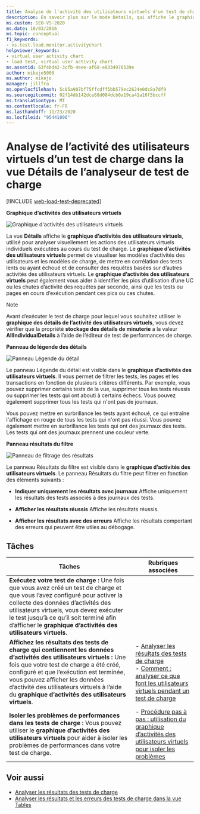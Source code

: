 ```yaml
---
title: Analyse de l'activité des utilisateurs virtuels d'un test de charge
description: En savoir plus sur le mode Détails, qui affiche le graphique d’activités des utilisateurs virtuels. Analyser les utilisateurs virtuels individuels qui ont été exécutés pendant le test de charge.
ms.custom: SEO-VS-2020
ms.date: 10/03/2016
ms.topic: conceptual
f1_keywords:
- vs.test.load.monitor.activitychart
helpviewer_keywords:
- virtual user activity chart
- load test, virtual user activity chart
ms.assetid: 63f4bd42-3cfb-4eee-af68-e8334976539e
author: mikejo5000
ms.author: mikejo
manager: jillfra
ms.openlocfilehash: 5c05a907bf75ffcdff5bb579ec2624e0dc8a7df9
ms.sourcegitcommit: 02f14db142dce68d084dcb0a19ca41a16f5bccff
ms.translationtype: MT
ms.contentlocale: fr-FR
ms.lasthandoff: 11/23/2020
ms.locfileid: "95441896"
---
```

# <a name="analyzing-load-test-virtual-user-activity-in-the-details-view-of-the-load-test-analyzer"></a>Analyse de l’activité des utilisateurs virtuels d’un test de charge dans la vue Détails de l’analyseur de test de charge

[!INCLUDE [web-load-test-deprecated](includes/web-load-test-deprecated.md)]

**Graphique d’activités des utilisateurs virtuels**

![Graphique d'activités des utilisateurs virtuels](../test/media/virtual_actchart.png)

La vue **Détails** affiche le **graphique d’activités des utilisateurs virtuels**, utilisé pour analyser visuellement les actions des utilisateurs virtuels individuels exécutées au cours du test de charge. Le **graphique d’activités des utilisateurs virtuels** permet de visualiser les modèles d’activités des utilisateurs et les modèles de charge, de mettre en corrélation des tests lents ou ayant échoué et de consulter des requêtes basées sur d’autres activités des utilisateurs virtuels. Le **graphique d’activités des utilisateurs virtuels** peut également vous aider à identifier les pics d’utilisation d’une UC ou les chutes d’activité des requêtes par seconde, ainsi que les tests ou pages en cours d’exécution pendant ces pics ou ces chutes.

> [!NOTE]
> Avant d’exécuter le test de charge pour lequel vous souhaitez utiliser le **graphique des détails de l’activité des utilisateurs virtuels**, vous devez vérifier que la propriété **stockage des détails de minuterie** a la valeur **AllIndividualDetails** à l’aide de l’éditeur de test de performances de charge.

**Panneau de légende des détails**

![Panneau Légende du détail](../test/media/ltest_detailslegend.png)

Le panneau Légende du détail est visible dans le **graphique d’activités des utilisateurs virtuels**. Il vous permet de filtrer les tests, les pages et les transactions en fonction de plusieurs critères différents. Par exemple, vous pouvez supprimer certains tests de la vue, supprimer tous les tests réussis ou supprimer les tests qui ont abouti à certains échecs. Vous pouvez également supprimer tous les tests qui n'ont pas de journaux.

Vous pouvez mettre en surbrillance les tests ayant échoué, ce qui entraîne l'affichage en rouge de tous les tests qui n'ont pas réussi. Vous pouvez également mettre en surbrillance les tests qui ont des journaux des tests. Les tests qui ont des journaux prennent une couleur verte.

**Panneau résultats du filtre**

![Panneau de filtrage des résultats](../test/media/ltest_filterresults.png)

Le panneau Résultats du filtre est visible dans le **graphique d’activités des utilisateurs virtuels**. Le panneau Résultats du filtre peut filtrer en fonction des éléments suivants :

- **Indiquer uniquement les résultats avec journaux** Affiche uniquement les résultats des tests associés à des journaux des tests.

- **Afficher les résultats réussis** Affiche les résultats réussis.

- **Afficher les résultats avec des erreurs** Affiche les résultats comportant des erreurs qui peuvent être utiles au débogage.

## <a name="tasks"></a>Tâches

|Tâches|Rubriques associées|
|-|-|
|**Exécutez votre test de charge :** Une fois que vous avez créé un test de charge et que vous l’avez configuré pour activer la collecte des données d’activités des utilisateurs virtuels, vous devez exécuter le test jusqu’à ce qu’il soit terminé afin d’afficher le **graphique d’activités des utilisateurs virtuels**.||
|**Affichez les résultats des tests de charge qui contiennent les données d’activités des utilisateurs virtuels :** Une fois que votre test de charge a été créé, configuré et que l’exécution est terminée, vous pouvez afficher les données d’activité des utilisateurs virtuels à l’aide du **graphique d’activités des utilisateurs virtuels**.|-   [Analyser les résultats des tests de charge](../test/analyze-load-test-results-using-the-load-test-analyzer.md)<br />-   [Comment : analyser ce que font les utilisateurs virtuels pendant un test de charge](../test/how-to-analyze-virtual-user-activity-during-a-load-test.md)|
|**Isoler les problèmes de performances dans les tests de charge :** Vous pouvez utiliser le **graphique d’activités des utilisateurs virtuels** pour aider à isoler les problèmes de performances dans votre test de charge.|-   [Procédure pas à pas : utilisation du graphique d’activités des utilisateurs virtuels pour isoler les problèmes](../test/walkthrough-use-the-virtual-user-activity-chart-to-isolate-issues.md)|

## <a name="see-also"></a>Voir aussi

- [Analyser les résultats des tests de charge](../test/analyze-load-test-results-using-the-load-test-analyzer.md)
- [Analyser les résultats et les erreurs des tests de charge dans la vue Tables](../test/analyze-load-test-results-and-errors-in-the-tables-view.md)
